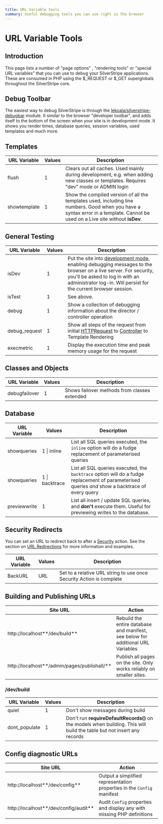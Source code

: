 ```yaml
---
title: URL Variable tools
summary: Useful debugging tools you can use right in the browser
---
```

# URL Variable Tools

## Introduction

This page lists a number of "page options" , "rendering tools" or "special URL variables" that you can use to debug your
SilverStripe applications.  These are consumed in PHP using the $_REQUEST or $_GET superglobals throughout the SilverStripe
core.

## Debug Toolbar

The easiest way to debug SilverStripe is through the
[lekoala/silverstripe-debugbar](https://github.com/lekoala/silverstripe-debugbar) module.
It similar to the browser "developer toolbar", and adds itself to the bottom of the screen
when your site is in development mode. It shows you render times, database queries,
session variables, used templates and much more.

## Templates

 | URL Variable | Values | Description |
 | ------------ | ------ | ----------- |                                        
 | flush        | 1      | Clears out all caches. Used mainly during development, e.g. when adding new classes or templates. Requires "dev" mode or ADMIN login |
 | showtemplate | 1      | Show the compiled version of all the templates used, including line numbers.  Good when you have a syntax error in a template. Cannot be used on a Live site without **isDev**. |

## General Testing

 | URL Variable  | Values | Description | 
 | ------------  | ------ | ----------- | 
 | isDev         | 1      | Put the site into [development mode](../), enabling debugging messages to the browser on a live server.  For security, you'll be asked to log in with an administrator log-in. Will persist for the current browser session. | 
 | isTest        | 1      | See above. | 
 | debug         | 1      | Show a collection of debugging information about the director / controller operation        |
 | debug_request | 1      | Show all steps of the request from initial [HTTPRequest](api:SilverStripe\Control\HTTPRequest) to [Controller](api:SilverStripe\Control\Controller) to Template Rendering  |
 | execmetric    | 1      | Display the execution time and peak memory usage for the request |  

## Classes and Objects

 | URL Variable    | Values | Description | 
 | ------------    | ------ | ----------- |
 | debugfailover   | 1      | Shows failover methods from classes extended | 

## Database

 | URL Variable | Values             | Description | 
 | ------------ | ------------------ | ----------- | 
 | showqueries  | 1 &vert; inline    | List all SQL queries executed, the `inline` option will do a fudge replacement of parameterised queries | 
 | showqueries  | 1 &vert; backtrace | List all SQL queries executed, the `backtrace` option will do a fudge replacement of parameterised queries *and* show a backtrace of every query |
 | previewwrite | 1                  | List all insert / update SQL queries, and **don't** execute them.  Useful for previewing writes to the database. | 

## Security Redirects

You can set an URL to redirect back to after a [Security](/developer_guides/security) action.  See the section on [URL
Redirections](/developer_guides/controllers/redirection) for more information and examples.

 | URL Variable | Values | Description | 
 | ------------ | ------ | ----------- | 
 | BackURL      | URL    | Set to a relative URL string to use once Security Action is complete | 

## Building and Publishing URLs

 | Site URL                                      | Action | 
 | --------------------------------------------- | ------ | 
 | http://localhost**/dev/build**                | Rebuild the entire database and manifest, see below for additional URL Variables | 
 | http://localhost**/admin/pages/publishall/**  | Publish all pages on the site. Only works reliably on smaller sites. |

###  /dev/build

 | URL Variable  | Values | Description | 
 | ------------  | ------ | ----------- | 
 | quiet         | 1      | Don't show messages during build | 
 | dont_populate | 1      | Don't run **requireDefaultRecords()** on the models when building. This will build the table but not insert any records | 

## Config diagnostic URLs

 | Site URL                                      | Action | 
 | --------------------------------------------- | ------ | 
 | http://localhost**/dev/config**                | Output a simplified representation properties in the `Config` manifest | 
 | http://localhost**/dev/config/audit**  | Audit `Config` properties and display any with missing PHP definitions |
